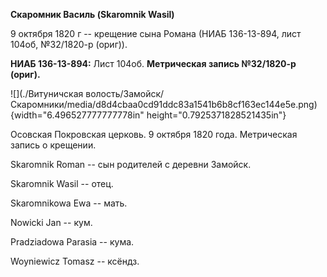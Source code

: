 **Скаромник Василь (Skaromnik Wasil)**

9 октября 1820 г -- крещение сына Романа (НИАБ 136-13-894, лист 104об,
№32/1820-р (ориг)).

**НИАБ 136-13-894:** Лист 104об. **Метрическая запись №32/1820-р
(ориг).**

![](./Витуничская волость/Замойск/Скаромники/media/d8d4cbaa0cd91ddc83a1541b6b8cf163ec144e5e.png){width="6.496527777777778in"
height="0.7925371828521435in"}

Осовская Покровская церковь. 9 октября 1820 года. Метрическая запись о
крещении.

Skaromnik Roman -- сын родителей с деревни Замойск.

Skaromnik Wasil -- отец.

Skaromnikowa Ewa -- мать.

Nowicki Jan -- кум.

Pradziadowa Parasia -- кума.

Woyniewicz Tomasz -- ксёндз.
